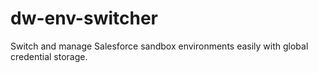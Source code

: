 # dw-env-switcher
Switch and manage Salesforce sandbox environments easily with global credential storage.
